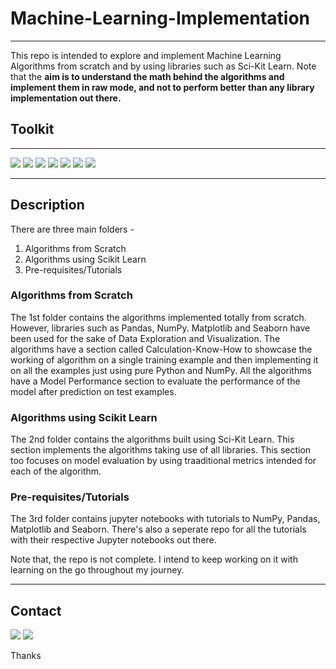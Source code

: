 # Machine-Learning-Implementation
---
This repo is intended to explore and implement Machine Learning Algorithms from scratch and by using libraries such as Sci-Kit Learn. 
Note that the **aim is to understand the math behind the algorithms and implement them in raw mode, and not to perform better than any library 
implementation out there.** 

## Toolkit
---
<a href = "https://python.org/"><img src = "https://img.shields.io/badge/Python-FFD43B?style=for-the-badge&logo=python&logoColor=blue"></a>
<a href = "https://jupyter.org/"><img src = "https://img.shields.io/badge/Jupyter-000000?style=for-the-badge&logo=jupyter&logoColor=orange"></a>
<a href = "https://scikit-learn.org/"><img src = "https://img.shields.io/badge/ScikitLearn-FFFFFF?style=for-the-badge&logo=scikitlearn&logoColor=orange"></a>
<a href = "https://pandas.pydata.org/"><img src = "https://img.shields.io/badge/Pandas-3399FF?style=for-the-badge&logo=pandas&logoColor=white"></a>
<a href = "https://numpy.org/"><img src = "https://img.shields.io/badge/Numpy-FFFFFF?style=for-the-badge&logo=numpy&logoColor=blue"></a>
<a href = "https://matplotlib.org/"><img src = "https://img.shields.io/badge/Matplotlib-000000?style=for-the-badge&logo=matplotlib&logoColor=blue"></a>
<a href = "https://seaborn.pydata.org/"><img src = "https://img.shields.io/badge/Seaborn-3399FF?style=for-the-badge&logo=seaborn&logoColor=blue"></a>

---
## Description
There are three main folders - 
1. Algorithms from Scratch
2. Algorithms using Scikit Learn
3. Pre-requisites/Tutorials

### Algorithms from Scratch

The 1st folder contains the algorithms implemented totally from scratch. However, libraries such as Pandas, NumPy. Matplotlib and Seaborn have been used for the sake of 
Data Exploration and Visualization. The algorithms have a section called Calculation-Know-How to showcase the working of algorithm on a single training example
and then implementing it on all the examples just using pure Python and NumPy. All the algorithms have a Model Performance section to evaluate the performance of 
the model after prediction on test examples.

### Algorithms using Scikit Learn 

The 2nd folder contains the algorithms built using Sci-Kit Learn. This section implements the algorithms taking use of all libraries. This section too focuses on 
model evaluation by using traaditional metrics intended for each of the algorithm.

### Pre-requisites/Tutorials 
The 3rd folder contains jupyter notebooks with tutorials to NumPy, Pandas, Matplotlib and Seaborn. There's also a seperate repo for all the tutorials with their 
respective Jupyter notebooks out there.

Note that, the repo is not complete. I intend to keep working on it with learning on the go throughout my journey.

---
## Contact
<a href = "https://www.linkedin.com/in/shreeyansh-das/"><img src = "https://img.shields.io/badge/LinkedIn-0077B5?style=for-the-badge&logo=linkedin&logoColor=white"></a>
<a href = "mailto: raunak.dvm@gmail.com"><img src = "https://img.shields.io/badge/Gmail-D14836?style=for-the-badge&logo=gmail&logoColor=white"></a>

Thanks
